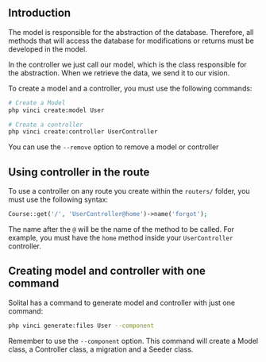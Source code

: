 ## Introduction

The model is responsible for the abstraction of the database. Therefore, all methods that will access the database for modifications or returns must be developed in the model.

In the controller we just call our model, which is the class responsible for the abstraction. When we retrieve the data, we send it to our vision.

To create a model and a controller, you must use the following commands:

```bash
# Create a Model
php vinci create:model User

# Create a controller
php vinci create:controller UserController
```

You can use the `--remove` option to remove a model or controller

## Using controller in the route

To use a controller on any route you create within the `routers/` folder, you must use the following syntax:

```php
Course::get('/', 'UserController@home')->name('forgot');
```

The name after the `@` will be the name of the method to be called. For example, you must have the `home` method inside your `UserController` controller.

## Creating model and controller with one command

Solital has a command to generate model and controller with just one command:

```bash
php vinci generate:files User --component
```

Remember to use the `--component` option. This command will create a Model class, a Controller class, a migration and a Seeder class.